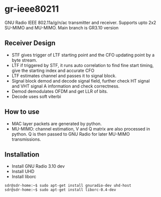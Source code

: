 # gr-ieee80211
GNU Radio IEEE 802.11a/g/n/ac transmitter and receiver.
Supports upto 2x2 SU-MIMO and MU-MIMO.
Main branch is GR3.10 version

Receiver Design
----------
- STF gives trigger of LTF starting point and the CFO updating point by a byte stream.
- LTF if triggered by STF, it runs auto correlation to find fine start timing, give the starting index and accurate CFO
- LTF estimates channel and passes it to signal block.
- Signal block demod and decode signal field, further check HT signal and VHT signal A information and check correctness.
- Demod demodulates OFDM and get LLR of bits.
- Decode uses soft viterbi

How to use
----------
- MAC layer packets are generated by python.
- MU-MIMO: channel estimation, V and Q matrix are also processed in python. Q is then passed to GNU Radio for later MU-MIMO transmissions.

Installation
----------
- Install GNU Radio 3.10 dev
- Install UHD
- Install liborc
```console
sdr@sdr-home:~$ sudo apt-get install gnuradio-dev uhd-host
sdr@sdr-home:~$ sudo apt-get install liborc-0.4-dev
```
